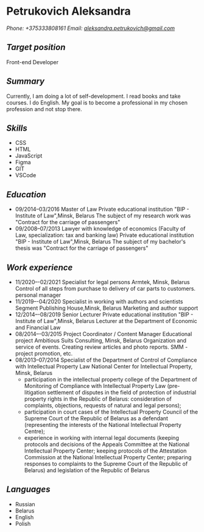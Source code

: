 # Petrukovich Aleksandra

 *Phone:  +375333808161*
 *Email: aleksandra.petrukovich@gmail.com*

## *Target position*
Front-end Developer
## *Summary*
Currently, I am doing a lot of self-development. I read books and take courses. I do English. My goal is to become a professional in my chosen profession and not stop there.
## *Skills*
* CSS
* HTML
* JavaScript
* Figma
* GIT 
* VSCode
## *Education*
+ 09/2014–03/2016 Master of Law
Private educational institution "BIP - Institute of Law",Minsk, Belarus
The subject of my research work was "Contract for the carriage of passengers"
+ 09/2008–07/2013 Lawyer with knowledge of economics (Faculty of Law, specialization: tax and banking law)
Private educational institution "BIP - Institute of Law",Minsk, Belarus
The subject of my bachelor's thesis was "Contract for the carriage of passengers"
## *Work experience*
* 11/2020–-02/2021 Specialist for legal persons
Armtek, Minsk, Belarus
Control of all steps from purchase to delivery of car parts to customers. personal manager
* 11/2019–-04/2020 Specialist in working with authors and scientists
Segment Publishing House,Minsk, Belarus
Marketing and author support
* 12/2014–-08/2019 Senior Lecturer
Private educational institution "BIP - Institute of Law",Minsk, Belarus
Lecturer at the Department of Economic and Financial Law
* 08/2014–-03/2015 Project Coordinator / Content Manager
Educational project Ambitious Suits Consulting, Minsk, Belarus
Organization and service of events. Creating review articles and photo reports. SMM - project promotion, etc.
* 08/2013–07/2014 Specialist of the Department of Control of Compliance with Intellectual Property Law
National Center for Intellectual Property, Minsk, Belarus
  - participation in the intellectual property college of the Department of Monitoring of Compliance with Intellectual Property Law (pre-litigation settlement of disputes in the field of protection of industrial property rights in the Republic of Belarus: consideration of complaints, objections, requests of natural and legal persons);
  - participation in court cases of the Intellectual Property Council of the Supreme Court of the Republic of Belarus as a defendant (representing the interests of the National Intellectual Property Centre);
  - experience in working with internal legal documents (keeping protocols and decisions of the Appeals Committee at the National Intellectual Property Center; keeping protocols of the Attestation Commission at the National Intellectual Property Center; preparing responses to complaints to the Supreme Court of the Republic of Belarus) and legislation of the Republic of Belarus
## *Languages*
* Russian
* Belarus
* English
* Polish